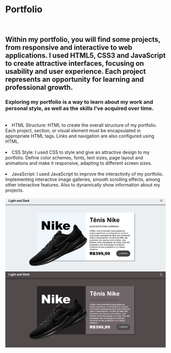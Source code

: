 <h1>Portfolio</h1>
<br>
<h2>Within my portfolio, you will find some projects, from responsive and interactive to web applications. I used HTML5, CSS3 and JavaScript to create attractive interfaces, focusing on usability and user experience. Each project represents an opportunity for learning and professional growth.

<h3>Exploring my portfolio is a way to learn about my work and personal style, as well as the skills I've acquired over time.</h3>
<br> 
<lo>
<li>HTML Structure:
HTML to create the overall structure of my portfolio. Each project, section, or visual element must be encapsulated in appropriate HTML tags. Links and navigation are also configured using HTML.</li>
<br>
<li>CSS Style:
I used CSS to style and give an attractive design to my portfolio. Define color schemes, fonts, text sizes, page layout and animations and make it responsive, adapting to different screen sizes.</li>
<br>
<li>JavaScript:
I used JavaScript to improve the interactivity of my portfolio. Implementing interactive image galleries, smooth scrolling effects, among other interactive features. Also to dynamically show information about my projects.</li>
</lo>
<br>

<img src="https://github.com/Josetelma/Project-Dark-Mode/blob/main/assets/img/sun.JPG?raw=true"/>
<img src="https://github.com/Josetelma/Project-Dark-Mode/blob/main/assets/img/moon.JPG?raw=true"/>
